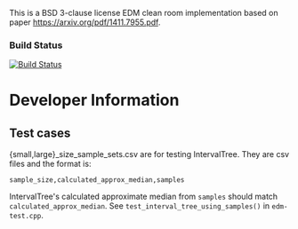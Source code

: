 This is a BSD 3-clause license EDM clean room implementation based on
paper https://arxiv.org/pdf/1411.7955.pdf.

### Build Status
[![Build Status](https://travis-ci.org/ascar-io/edm.svg?branch=master)](https://travis-ci.org/ascar-io/edm)

# Developer Information

## Test cases

{small,large}_size_sample_sets.csv are for testing IntervalTree. They are csv files and the format is:

```
sample_size,calculated_approx_median,samples
```

IntervalTree's calculated approximate median from `samples` should
match `calculated_approx_median`. See
`test_interval_tree_using_samples()` in `edm-test.cpp`.
